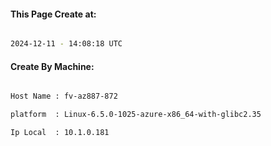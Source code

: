 
   
#### This Page Create at:

```bash

2024-12-11 - 14:08:18 UTC

```

#### Create By Machine:

```bash

Host Name : fv-az887-872

platform  : Linux-6.5.0-1025-azure-x86_64-with-glibc2.35

Ip Local  : 10.1.0.181

```

